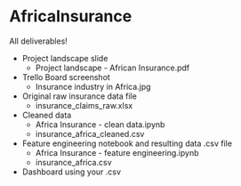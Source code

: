 # AfricaInsurance
All deliverables! <br>
 * Project landscape slide
    * Project landscape - African Insurance.pdf 
 * Trello Board screenshot
    * Insurance industry in Africa.jpg
 * Original raw insurance data file
    * insurance_claims_raw.xlsx
 * Cleaned data
    * Africa Insurance - clean data.ipynb
    * insurance_africa_cleaned.csv
 * Feature engineering notebook and resulting data .csv file
    * Africa Insurance - feature engineering.ipynb
    * insurance_africa.csv
 * Dashboard using your .csv 

